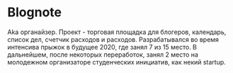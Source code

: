 # Blognote
Aka органайзер.
Проект - торговая площадка для блогеров, календарь, список дел, счетчик расходов и расходов.
Разрабатывался во время интенсива прыжок в будущее 2020, где занял 7 из 15 место.
В дальнейшем, после некоторых переработок, занял 2 место на молодежном организаторе студенческих инициатив, как некий startup. 
